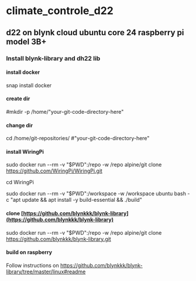 # climate_controle_d22
## d22 on blynk cloud ubuntu core 24 raspberry pi model 3B+ 

### Install blynk-library and dh22 lib
#### install docker
snap install docker
#### create dir
#mkdir -p /home/"your-git-code-directory-here"

#### change dir 
cd /home/git-repositories/ #"your-git-code-directory-here"

#### install WiringPi
sudo docker run --rm -v "$PWD":/repo -w /repo alpine/git clone https://github.com/WiringPi/WiringPi.git

cd WiringPi

sudo docker run --rm -v "$PWD":/workspace -w /workspace ubuntu bash -c "apt update && apt install -y build-essential && ./build"

#### clone [https://github.com/blynkkk/blynk-library](https://github.com/blynkkk/blynk-library)
sudo docker run --rm -v "$PWD":/repo -w /repo alpine/git clone https://github.com/blynkkk/blynk-library.git

#### build on raspberry
Follow instructions on https://github.com/blynkkk/blynk-library/tree/master/linux#readme
